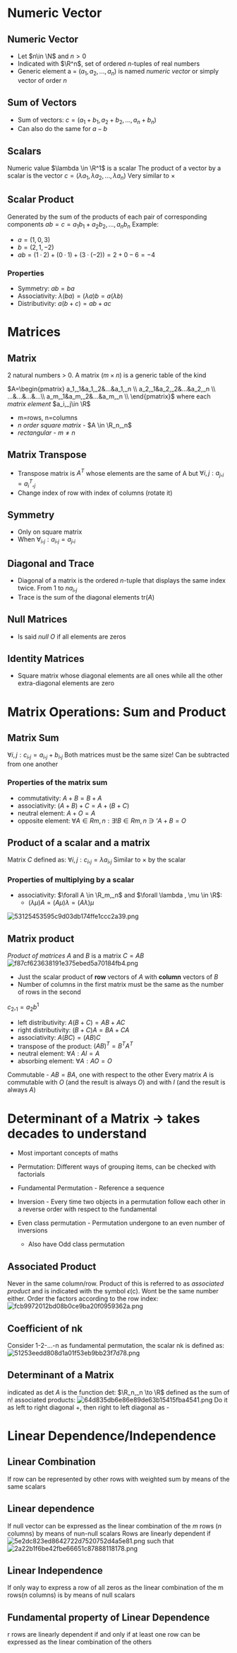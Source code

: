 # Numeric Vector
## Numeric Vector
- Let $n\in \N$ and $n>0$
- Indicated with $\R^n$, set of ordered *n*-tuples of real numbers
- Generic element a = ($a_1,a_2,...,a_n$) is named *numeric vector* or simply vector of order *n* 

## Sum of Vectors
- Sum of vectors: $c = (a_1 + b_1 , a_2 + b_2 , . . . , a_n + b_n )$
- Can also do the same for $a-b$

## Scalars
Numeric value $\lambda \in \R^1$ is a scalar
The product of a vector by a scalar is the vector $c=(\lambda a_1,\lambda a_2,...,\lambda a_n)$
Very similar to $\times$

## Scalar Product
Generated by the sum of the products of each pair of corresponding components
$ab = c = a_1b_1 + a_2b_2,...,a_nb_n$
Example:
- $a = (1, 0, 3)$
- $b = (2, 1, −2)$
- $ab = (1 · 2) + (0 · 1) + (3 · (−2)) = 2 + 0 − 6 = −4$
### Properties
- Symmetry: $ab=ba$
- Associativity: $\lambda (ba) = (\lambda a)b = a(\lambda b)$
- Distributivity: $a(b+c)=ab+ac$

# Matrices
## Matrix
2 natural numbers > 0. A matrix ($m\times n$) is a generic table of the kind

$A=\begin{pmatrix}
a_1,_1&a_1,_2&...&a_1,_n \\
a_2,_1&a_2,_2&...&a_2,_n \\
...&...&...&...\\
a_m,_1&a_m,_2&...&a_m,_n \\
\end{pmatrix}$
where each *matrix element* $a_i,_j\in \R$ 

- m=rows, n=columns
- *n order square matrix* - $A \in \R_n,_n$ 
-  *rectangular* - $m \ne n$

## Matrix Transpose
- Transpose matrix is $A^T$ whose elements are the same of A but $\forall i,j : a_j,_i = a^T_i,_j$
- Change index of row with index of columns (rotate it)

## Symmetry
- Only on square matrix
- When $\forall _i,_j : a_i,_j = a_j,_i$

## Diagonal and Trace
- Diagonal of a matrix is the ordered *n*-tuple that displays the same index twice. From 1 to $n a_i,_j$
- Trace is the sum of the diagonal elements tr($A$)

## Null Matrices
- Is said *null* $O$ if all elements are zeros

## Identity Matrices
- Square matrix whose diagonal elements are all ones while all the other extra-diagonal elements are zero

# Matrix Operations: Sum and Product
## Matrix Sum
$\forall i,j:c_i,_j = a_i,_j + b_i,_j$
Both matrices must be the same size! Can be subtracted from one another
### Properties of the matrix sum
- commutativity: $A + B = B + A$
- associativity: $(A + B) + C = A + (B + C)$
- neutral element: $A + O = A$
- opposite element: $∀A ∈ Rm,n : ∃!B ∈ R m,n \ni ‘ A + B = O$

## Product of a scalar and a matrix
Matrix $C$ defined as: $\forall i,j:c_i,_j = \lambda a_i,_j$
Similar to $\times$ by the scalar

### Properties of multiplying by a scalar
- associativity: $\forall A \in \R_m,_n$ and $\forall \lambda , \mu \in \R$:
	- $(\lambda \mu )A = (A\mu ) \lambda = (A \lambda) \mu$

![53125453595c9d03db174ffe1ccc2a39.png](../_resources/53125453595c9d03db174ffe1ccc2a39.png)

## Matrix product
*Product of matrices* $A$ and $B$ is a matrix $C = AB$
![f87cf623638191e375ebed5a70184fb4.png](../_resources/f87cf623638191e375ebed5a70184fb4.png)
- Just the scalar product of **row** vectors of $A$ with **column** vectors of $B$
- Number of columns in the first matrix must be the same as the number of rows in the second

$c_2,_1 = a_2b^1$

- left distributivity: $A (B + C) = AB + AC$
- right distributivity: $(B + C) A = BA + CA$
- associativity: $A (BC) = (AB) C$
- transpose of the product: $(AB)^T = B^T A^T$
- neutral element: $\forall A : AI = A$
- absorbing element: $\forall A : AO = O$

Commutable - $AB=BA$, one with respect to the other
Every matrix $A$ is commutable with $O$ (and the result is always $O$) and with $I$ (and the result is always $A$)

# Determinant of a Matrix $\to$ takes decades to understand
- Most important concepts of maths

- Permutation: Different ways of grouping items, can be checked with factorials
- Fundamental Permutation - Reference a sequence
- Inversion - Every time two objects in a permutation follow each other in a reverse order with respect to the fundamental
- Even class permutation - Permutation undergone to an even number of inversions
	- Also have Odd class permutation

## Associated Product
Never in the same column/row. Product of this is referred to as *associated product* and is indicated with the symbol $\epsilon$(c). Wont be the same number either.
Order the factors according to the row index:
	![fcb9972012bd08b0ce9ba20f0959362a.png](../_resources/fcb9972012bd08b0ce9ba20f0959362a.png)
	
## Coefficient of nk
Consider 1-2-...-n as fundamental permutation, the scalar nk is defined as:
![51253eedd808d1a01f53eb9bb23f7d78.png](../_resources/51253eedd808d1a01f53eb9bb23f7d78.png)

## Determinant of a Matrix
indicated as det $A$ is the function
det: $\R_n,_n \to \R$
defined as the sum of n! associated products:
![64d835db6e86e89de63b15415fba4541.png](../_resources/64d835db6e86e89de63b15415fba4541.png)
Do it as left to right diagonal +, then right to left diagonal as -

# Linear Dependence/Independence 
## Linear Combination
If row can be represented by other rows with weighted sum by means of the same scalars
## Linear dependence
If null vector can be expressed as the linear combination of the $m$ rows ($n$ columns) by means of nun-null scalars
Rows are linearly dependent if
![5e2dc823ed8642722d7520752d4a5e81.png](../_resources/5e2dc823ed8642722d7520752d4a5e81.png)
such that
![2a22b1f6be42fbe66651c87888118178.png](../_resources/2a22b1f6be42fbe66651c87888118178.png)
## Linear Independence
If only way to express a row of all zeros as the linear combination of the m rows(n columns) is by means of null scalars
## Fundamental property of Linear Dependence 
r rows are linearly dependent if and only if at least one row can be expressed as the linear combination of the others